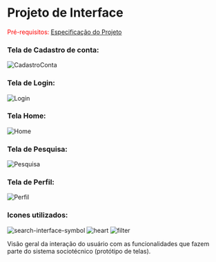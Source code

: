 
# Projeto de Interface

<span style="color:red">Pré-requisitos: <a href="02-Especificação do Projeto.md"> Especificação do Projeto</a></span>

### Tela de Cadastro de conta:
![CadastroConta](https://github.com/user-attachments/assets/ddd64688-f41a-4ddd-9494-f06d717a6547)

### Tela de Login:
![Login](https://github.com/user-attachments/assets/525c1889-3889-43c3-b770-6ac7affd6198)

### Tela Home:
![Home](https://github.com/user-attachments/assets/262c27d6-8fdd-4c03-bc37-23a4063b4cc3)

### Tela de Pesquisa:
![Pesquisa](https://github.com/user-attachments/assets/fe69d98c-03b3-4a64-9ebe-1648f68038d0)

### Tela de Perfil:
![Perfil](https://github.com/user-attachments/assets/8c23a9bf-0f55-4e86-b2da-c706a9d39dd8)

### Icones utilizados:
![search-interface-symbol](https://github.com/user-attachments/assets/04e43758-2cc4-4790-a103-cb4970153fbf)
![heart](https://github.com/user-attachments/assets/228768a4-b468-4ee6-9ad6-127d93c54e5f)
![filter](https://github.com/user-attachments/assets/8c599b35-1fe3-4ee7-ad58-76c4f6c892fb)


Visão geral da interação do usuário com as funcionalidades que fazem parte do sistema sociotécnico (protótipo de telas).
